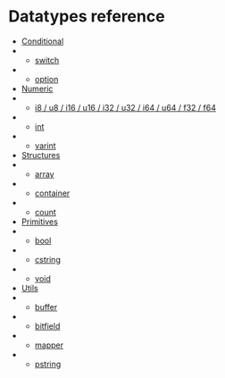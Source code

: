 # Datatypes reference
* [Conditional](./datatypes/conditional.md)
* * [switch](./datatypes/conditional.md#)
* * [option](./datatypes/conditional.md#)
* [Numeric](./datatypes/numeric.md)
* * [i8 / u8 / i16 / u16 / i32 / u32 / i64 / u64 / f32 / f64](./datatypes/numeric.md)
* * [int](./datatypes/numeric.md)
* * [varint](./datatypes/numeric.md)
* [Structures](./datatypes/structures.md)
* * [array](./datatypes/structures.md)
* * [container](./datatypes/structures.md)
* * [count](./datatypes/structures.md)
* [Primitives](./datatypes/primitives.md)
* * [bool](./datatypes/primitives.md)
* * [cstring](./datatypes/primitives.md)
* * [void](./datatypes/primitives.md)
* [Utils](./datatypes/utils.md)
* * [buffer](./datatypes/utils.md)
* * [bitfield](./datatypes/utils.md)
* * [mapper](./datatypes/utils.md)
* * [pstring](./datatypes/utils.md)